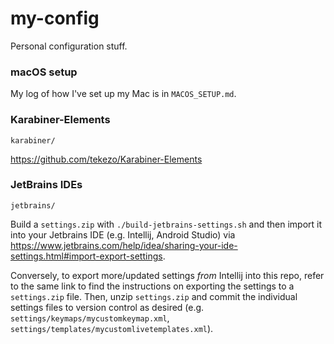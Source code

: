 # my-config 

Personal configuration stuff.

### macOS setup

My log of how I've set up my Mac is in `MACOS_SETUP.md`.

### Karabiner-Elements

`karabiner/`

<https://github.com/tekezo/Karabiner-Elements>

### JetBrains IDEs

`jetbrains/`

Build a `settings.zip` with `./build-jetbrains-settings.sh` and then import it into your Jetbrains IDE (e.g. Intellij, 
Android Studio) via <https://www.jetbrains.com/help/idea/sharing-your-ide-settings.html#import-export-settings>.

Conversely, to export more/updated settings *from* Intellij into this repo, refer to the same link to find the 
instructions on exporting the settings to a `settings.zip` file. Then, unzip `settings.zip` and commit the individual 
settings files to version control as desired (e.g. `settings/keymaps/mycustomkeymap.xml`, 
`settings/templates/mycustomlivetemplates.xml`).